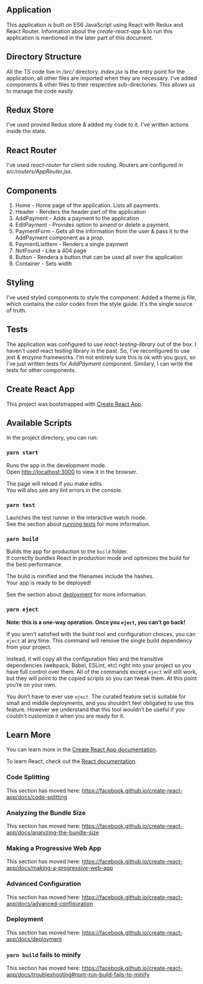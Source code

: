 ## Application

This application is built on ES6 JavaScript using React with Redux and React Router. Information about the _create-react-app_ & to run this application is mentioned in the later part of this document.

## Directory Structure

All the TS code live in _/src/_ directory. _index.jsx_ is the entry point for the application, all other files are imported when they are necessary. I've added components & other files to their respective sub-directories. This allows us to manage the code easily.

## Redux Store

I've used provied Redux store & added my code to it. I've written actions inside the state.

## React Router

I've used _react-router_ for client side routing. Routers are configured in _src/routers/AppRouter.jsx_.

## Components

1. Home - Home page of the application. Lists all payments.
2. Header - Renders the header part of the application
3. AddPayment - Adds a payment to the application
4. EditPayment - Provides option to amend or delete a payment.
5. PaymentForm - Gets all the information from the user & pass it to the AddPayment component as a _prop_.
6. PaymentListItem - Renders a single payment
7. NotFound - Like a 404 page
8. Button - Rendera a button that can be used all over the application
9. Container - Sets width

## Styling

I've used styled components to style the component. Added a theme.js file, which contains the color codes from the style guide. It's the single source of truth.

## Tests

The application was configured to use _react-testing-library_ out of the box. I haven't used react testing library in the past. So, I've reconfigured to use jest & enzyme frameworks. I'm not entirely sure this is ok with you guys, so I've just written tests for _AddPayment_ component. Similary, I can write the tests for other components.

## Create React App

This project was bootstrapped with [Create React App](https://github.com/facebook/create-react-app).

## Available Scripts

In the project directory, you can run:

### `yarn start`

Runs the app in the development mode.<br />
Open [http://localhost:3000](http://localhost:3000) to view it in the browser.

The page will reload if you make edits.<br />
You will also see any lint errors in the console.

### `yarn test`

Launches the test runner in the interactive watch mode.<br />
See the section about [running tests](https://facebook.github.io/create-react-app/docs/running-tests) for more information.

### `yarn build`

Builds the app for production to the `build` folder.<br />
It correctly bundles React in production mode and optimizes the build for the best performance.

The build is minified and the filenames include the hashes.<br />
Your app is ready to be deployed!

See the section about [deployment](https://facebook.github.io/create-react-app/docs/deployment) for more information.

### `yarn eject`

**Note: this is a one-way operation. Once you `eject`, you can’t go back!**

If you aren’t satisfied with the build tool and configuration choices, you can `eject` at any time. This command will remove the single build dependency from your project.

Instead, it will copy all the configuration files and the transitive dependencies (webpack, Babel, ESLint, etc) right into your project so you have full control over them. All of the commands except `eject` will still work, but they will point to the copied scripts so you can tweak them. At this point you’re on your own.

You don’t have to ever use `eject`. The curated feature set is suitable for small and middle deployments, and you shouldn’t feel obligated to use this feature. However we understand that this tool wouldn’t be useful if you couldn’t customize it when you are ready for it.

## Learn More

You can learn more in the [Create React App documentation](https://facebook.github.io/create-react-app/docs/getting-started).

To learn React, check out the [React documentation](https://reactjs.org/).

### Code Splitting

This section has moved here: https://facebook.github.io/create-react-app/docs/code-splitting

### Analyzing the Bundle Size

This section has moved here: https://facebook.github.io/create-react-app/docs/analyzing-the-bundle-size

### Making a Progressive Web App

This section has moved here: https://facebook.github.io/create-react-app/docs/making-a-progressive-web-app

### Advanced Configuration

This section has moved here: https://facebook.github.io/create-react-app/docs/advanced-configuration

### Deployment

This section has moved here: https://facebook.github.io/create-react-app/docs/deployment

### `yarn build` fails to minify

This section has moved here: https://facebook.github.io/create-react-app/docs/troubleshooting#npm-run-build-fails-to-minify
